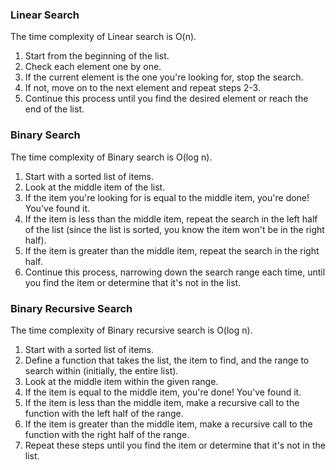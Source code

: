 ### Linear Search

The time complexity of Linear search is O(n).

1. Start from the beginning of the list.
2. Check each element one by one.
3. If the current element is the one you're looking for, stop the search.
4. If not, move on to the next element and repeat steps 2-3.
5. Continue this process until you find the desired element or reach the end of the list.

### Binary Search

The time complexity of Binary search is O(log n).

1. Start with a sorted list of items.
2. Look at the middle item of the list.
3. If the item you're looking for is equal to the middle item, you're done! You've found it.
4. If the item is less than the middle item, repeat the search in the left half of the list (since the list is sorted, you know the item won't be in the right half).
5. If the item is greater than the middle item, repeat the search in the right half.
6. Continue this process, narrowing down the search range each time, until you find the item or determine that it's not in the list.

### Binary Recursive Search

The time complexity of Binary recursive search is O(log n).

1. Start with a sorted list of items.
2. Define a function that takes the list, the item to find, and the range to search within (initially, the entire list).
3. Look at the middle item within the given range.
4. If the item is equal to the middle item, you're done! You've found it.
5. If the item is less than the middle item, make a recursive call to the function with the left half of the range.
6. If the item is greater than the middle item, make a recursive call to the function with the right half of the range.
7. Repeat these steps until you find the item or determine that it's not in the list.